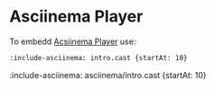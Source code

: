 # Asciinema Player

To embedd [Acsiinema Player](https://docs.asciinema.org/manual/player/quick-start/) use:

```markdown
:include-asciinema: intro.cast {startAt: 10}
```

:include-asciinema: asciinema/intro.cast {startAt: 10}
